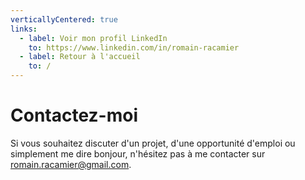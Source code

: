```yaml
---
verticallyCentered: true
links:
  - label: Voir mon profil LinkedIn
    to: https://www.linkedin.com/in/romain-racamier
  - label: Retour à l'accueil
    to: /
---
```

<!-- markdownlint-disable MD033 -->

# Contactez-moi

Si vous souhaitez discuter d'un projet, d'une opportunité d'emploi ou simplement me dire bonjour, n'hésitez pas à me contacter sur [romain.racamier@gmail.com](mailto:romain.racamier@gmail.com).

<br />
